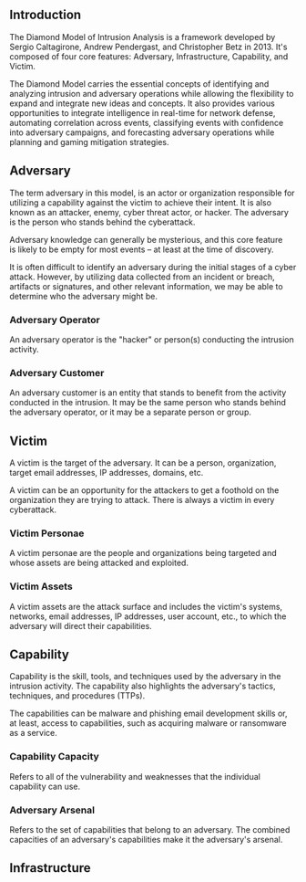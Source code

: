 ## Introduction
The Diamond Model of Intrusion Analysis is a framework developed by Sergio Caltagirone, Andrew Pendergast, and Christopher Betz in 2013. It's composed of four core features: Adversary, Infrastructure, Capability, and Victim.

The Diamond Model carries the essential concepts of identifying and analyzing intrusion and adversary operations while allowing the flexibility to expand and integrate new ideas and concepts. It also provides various opportunities to integrate intelligence in real-time for network defense, automating correlation across events, classifying events with confidence into adversary campaigns, and forecasting adversary operations while planning and gaming mitigation strategies.
## Adversary
The term adversary in this model, is an actor or organization responsible for utilizing a capability against the victim to achieve their intent. It is also known as an attacker, enemy, cyber threat actor, or hacker. The adversary is the person who stands behind the cyberattack.

Adversary knowledge can generally be mysterious, and this core feature is likely to be empty for most events – at least at the time of discovery.

It is often difficult to identify an adversary during the initial stages of a cyber attack. However, by utilizing data collected from an incident or breach, artifacts or signatures, and other relevant information, we may be able to determine who the adversary might be.
### Adversary Operator
An adversary operator is the "hacker" or person(s) conducting the intrusion activity.
### Adversary Customer
An adversary customer is an entity that stands to benefit from the activity conducted in the intrusion. It may be the same person who stands behind the adversary operator, or it may be a separate person or group.
## Victim
A victim is the target of the adversary. It can be a person, organization, target email addresses, IP addresses, domains, etc.

A victim can be an opportunity for the attackers to get a foothold on the organization they are trying to attack. There is always a victim in every cyberattack.
### Victim Personae
A victim personae are the people and organizations being targeted and whose assets are being attacked and exploited.
### Victim Assets
A victim assets are the attack surface and includes the victim's systems, networks, email addresses, IP addresses, user account, etc., to which the adversary will direct their capabilities.
## Capability
Capability is the skill, tools, and techniques used by the adversary in the intrusion activity. The capability also highlights the adversary's tactics, techniques, and procedures (TTPs).

The capabilities can be malware and phishing email development skills or, at least, access to capabilities, such as acquiring malware or ransomware as a service.
### Capability Capacity
Refers to all of the vulnerability and weaknesses that the individual capability can use.
### Adversary Arsenal
Refers to the set of capabilities that belong to an adversary. The combined capacities of an adversary's capabilities make it the adversary's arsenal.
## Infrastructure
